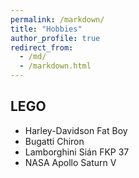 ```yaml
---
permalink: /markdown/
title: "Hobbies"
author_profile: true
redirect_from: 
  - /md/
  - /markdown.html
---
```


## LEGO

* Harley-Davidson Fat Boy
* Bugatti Chiron
* Lamborghini Sián FKP 37
* NASA Apollo Saturn V

